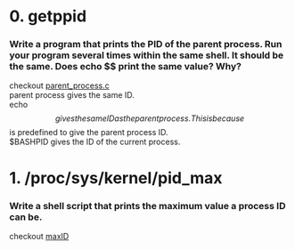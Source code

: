 # 0. getppid  
### **Write a program that prints the PID of the parent process. Run your program several times within the same shell. It should be the same. Does echo $$ print the same value? Why?**
checkout [parent_process.c](/parent_process.c)\
parent process gives the same ID.\
echo $$ gives the same ID as the parent process. This is because $$ is predefined to give the parent process ID.\
$BASHPID gives the ID of the current process.


# 1. /proc/sys/kernel/pid_max  
### **Write a shell script that prints the maximum value a process ID can be.**
checkout [maxID](/maxID)
